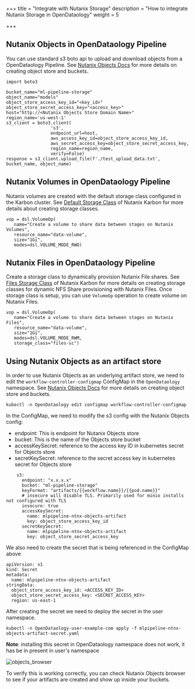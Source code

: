 +++
title = "Integrate with Nutanix Storage"
description = "How to integrate Nutanix Storage in OpenDataology"
weight = 5

+++

## Nutanix Objects in OpenDataology Pipeline

You can use standard s3 boto api to upload and download objects from a OpenDataology Pipeline. See [Nutanix Objects Docs](https://portal.nutanix.com/page/documents/details?targetId=Objects-v3_2:Objects-v3_2) for more details on creating object store and buckets.

   ```
   import boto3

   bucket_name="ml-pipeline-storage"
   object_name="models"
   object_store_access_key_id="<key_id>"
   object_store_secret_access_key="<access_key>"
   host="http://<Nutanix Objects Store Domain Name>"
   region_name='us-west-1'
   s3_client = boto3.client(
                    's3',
                    endpoint_url=host,
                    aws_access_key_id=object_store_access_key_id,
                    aws_secret_access_key=object_store_secret_access_key,
                    region_name=region_name,
                    verify=False)
   response = s3_client.upload_file(f'./test_upload_data.txt', bucket_name, object_name)
   ```

## Nutanix Volumes in OpenDataology Pipeline

Nutanix volumes are created with the default storage class configured in the Karbon cluster. See [Default Storage Class](https://portal.nutanix.com/page/documents/details?targetId=Karbon-v2_2:kar-karbon-storage-class-r.html) of Nutanix Karbon for more details about creating storage classes.

   ```
   vop = dsl.VolumeOp(
      name="Create a volume to share data between stages on Nutanix Volumes",
      resource_name="data-volume",
      size="1Gi",
      modes=dsl.VOLUME_MODE_RWO)
   ```

## Nutanix Files in OpenDataology Pipeline
    
   Create a storage class to dynamically provision Nutanix File shares. See [Files Storage Class](https://portal.nutanix.com/page/documents/details?targetId=CSI-Volume-Driver-v2_3:csi-csi-plugin-manage-dynamic-nfs-t.html) of Nutanix Karbon for more details on creating storage classes for dynamic NFS Share provisioning with Nutanix Files.
   Once storage class is setup, you can use `VolumeOp` operation to create volume on Nutanix Files.
    
   ```
   vop = dsl.VolumeOp(
      name="Create a volume to share data between stages on Nutanix Files",
      resource_name="data-volume",
      size="1Gi",
      modes=dsl.VOLUME_MODE_RWM,
      storage_class="files-sc")
   ```

## Using Nutanix Objects as an artifact store

In order to use Nutanix Objects as an underlying artifact store, we need to edit the `workflow-controller-configmap` ConfigMap in the `OpenDataology` namespace. See [Nutanix Objects Docs](https://portal.nutanix.com/page/documents/details?targetId=Objects-v3_2:Objects-v3_2) for more details on creating object store and buckets.
```
kubectl -n OpenDataology edit configmap workflow-controller-configmap 
```
In the ConfigMap, we need to modify the s3 config with the Nutanix Objects config:
 - endpoint: This is endpoint for Nutanix Objects store
 - bucket: This is the name of the Objects store bucket
 - accessKeySecret: reference to the access key ID in kubernetes secret for Objects store
 - secretKeySecret: reference to the secret access key in kubernetes secret for Objects store
```
    s3:
      endpoint: "x.x.x.x"
      bucket: "ml-pipeline-storage"
      keyFormat: "artifacts/{{workflow.name}}/{{pod.name}}"
      # insecure will disable TLS. Primarily used for minio installs not configured with TLS
      insecure: true
      accessKeySecret:
        name: mlpipeline-ntnx-objects-artifact
        key: object_store_access_key_id
      secretKeySecret:
        name: mlpipeline-ntnx-objects-artifact
        key: object_store_secret_access_key
```

We also need to create the secret that is being referenced in the ConfigMap above
```
apiVersion: v1
kind: Secret
metadata:
  name: mlpipeline-ntnx-objects-artifact
stringData:
  object_store_access_key_id: <ACCESS_KEY_ID>
  object_store_secret_access_key: <SECRET_ACCESS_KEY>
  region: us-east-1
```

After creating the secret we need to deploy the secret in the user namespace.

```
kubectl -n OpenDataology-user-example-com apply -f mlpipeline-ntnx-objects-artifact-secret.yaml 
```

**Note**: installing this secret in OpenDataology namespace does not work, it has be in present in user's namespace

![objects_browser](/docs/images/nutanix/objects_browser.png)

To verify this is working correctly, you can check Nutanix Objects browser to see if your artifacts are created and show
up inside your buckets.